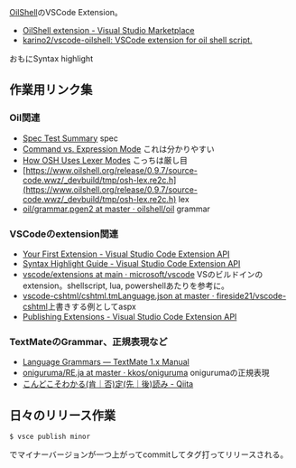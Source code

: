 [OilShell](OilShell)のVSCode Extension。

- [OilShell extension - Visual Studio Marketplace](https://marketplace.visualstudio.com/items?itemName=karino2.oilshell-extension)
- [karino2/vscode-oilshell: VSCode extension for oil shell script.](https://github.com/karino2/vscode-oilshell)

おもにSyntax highlight

## 作業用リンク集

### Oil関連

- [Spec Test Summary](https://www.oilshell.org/release/0.9.7/test/spec.wwz/oil-language/oil.html) spec
- [Command vs. Expression Mode](https://www.oilshell.org/release/latest/doc/command-vs-expression-mode.html) これは分かりやすい
- [How OSH Uses Lexer Modes](https://www.oilshell.org/blog/2016/10/19.html) こっちは厳し目
- [https://www.oilshell.org/release/0.9.7/source-code.wwz/_devbuild/tmp/osh-lex.re2c.h](https://www.oilshell.org/release/0.9.7/source-code.wwz/_devbuild/tmp/osh-lex.re2c.h) lex
- [oil/grammar.pgen2 at master · oilshell/oil](https://github.com/oilshell/oil/blob/master/oil_lang/grammar.pgen2) grammar

### VSCodeのextension関連
- [Your First Extension - Visual Studio Code Extension API](https://code.visualstudio.com/api/get-started/your-first-extension)
- [Syntax Highlight Guide - Visual Studio Code Extension API](https://code.visualstudio.com/api/language-extensions/syntax-highlight-guide)
- [vscode/extensions at main · microsoft/vscode](https://github.com/microsoft/vscode/tree/main/extensions) VSのビルドインのextension。shellscript, lua, powershellあたりを参考に。
- [vscode-cshtml/cshtml.tmLanguage.json at master · fireside21/vscode-cshtml](https://github.com/fireside21/vscode-cshtml/blob/master/syntaxes/cshtml.tmLanguage.json)上書きする例としてaspx
- [Publishing Extensions - Visual Studio Code Extension API](https://code.visualstudio.com/api/working-with-extensions/publishing-extension)

### TextMateのGrammar、正規表現など

- [Language Grammars — TextMate 1.x Manual](https://macromates.com/manual/en/language_grammars)
- [oniguruma/RE.ja at master · kkos/oniguruma](https://github.com/kkos/oniguruma/blob/master/doc/RE.ja) onigurumaの正規表現
- [こんどこそわかる(肯｜否)定(先｜後)読み - Qiita](https://qiita.com/tohta/items/2ba7ecde5636b38ef1f6)

## 日々のリリース作業

```
$ vsce publish minor
```

でマイナーバージョンが一つ上がってcommitしてタグ打ってリリースされる。
